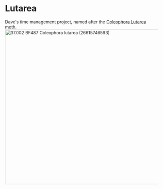 # Lutarea
Dave's time management project, named after the [Coleophora Lutarea](https://ukmoths.org.uk/species/coleophora-lutarea/) moth.
<a title="Coleophora lutarea, by Patrick Clement from West Midlands, England, CC BY 2.0 &lt;https://creativecommons.org/licenses/by/2.0&gt;, via Wikimedia Commons" href="https://commons.wikimedia.org/wiki/File:37.002_BF487_Coleophora_lutarea_(26615746593).jpg"><img width="512" alt="37.002 BF487 Coleophora lutarea (26615746593)" src="https://upload.wikimedia.org/wikipedia/commons/thumb/b/b3/37.002_BF487_Coleophora_lutarea_%2826615746593%29.jpg/512px-37.002_BF487_Coleophora_lutarea_%2826615746593%29.jpg"></a>
